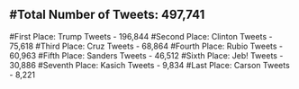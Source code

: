 #Total Number of Tweets: 497,741 
---
#First Place: Trump Tweets - 196,844
#Second Place: Clinton Tweets - 75,618
#Third Place: Cruz Tweets - 68,864
#Fourth Place: Rubio Tweets - 60,963
#Fifth Place: Sanders Tweets - 46,512
#Sixth Place: Jeb! Tweets - 30,886
#Seventh Place: Kasich Tweets - 9,834
#Last Place: Carson Tweets - 8,221
